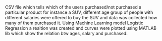 CSV file which tells which of the users purchased/not purchased a particular product for instance a SUV, different age group of people with different salaries were offered to buy the SUV and data was collected how many of them purchased it.
Using Machine Learning model Logistic Regression a realtion was created and curves were plotted using MATLAB lib which show the relation btw ages, salary and purchased.
